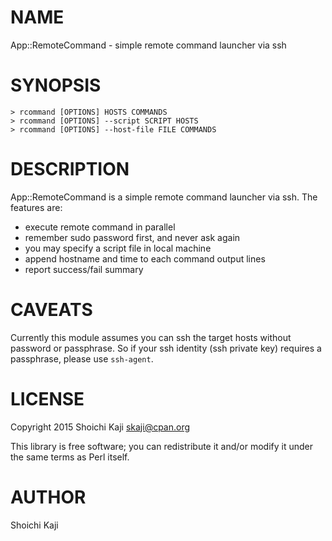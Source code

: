 # NAME

App::RemoteCommand - simple remote command launcher via ssh

# SYNOPSIS

    > rcommand [OPTIONS] HOSTS COMMANDS
    > rcommand [OPTIONS] --script SCRIPT HOSTS
    > rcommand [OPTIONS] --host-file FILE COMMANDS

# DESCRIPTION

App::RemoteCommand is a simple remote command launcher via ssh. The features are:

- execute remote command in parallel
- remember sudo password first, and never ask again
- you may specify a script file in local machine
- append hostname and time to each command output lines
- report success/fail summary

# CAVEATS

Currently this module assumes you can ssh the target hosts
without password or passphrase.
So if your ssh identity (ssh private key) requires a passphrase,
please use `ssh-agent`.

# LICENSE

Copyright 2015 Shoichi Kaji <skaji@cpan.org>

This library is free software; you can redistribute it and/or modify it under the same terms as Perl itself.

# AUTHOR

Shoichi Kaji
